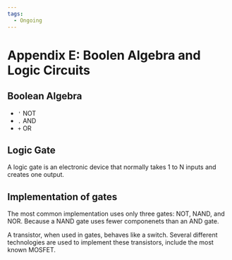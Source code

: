 ```yaml
---
tags:
  - Ongoing
---
```


# Appendix E: Boolen Algebra and Logic Circuits

## Boolean Algebra

- `'` NOT
- `.` AND
- `+` OR

## Logic Gate

A logic gate is an electronic device that normally takes 1 to N inputs and creates one output.

## Implementation of gates

The most common implementation uses only three gates: NOT, NAND, and NOR. Because a NAND gate uses fewer componenets than an AND gate.

A transistor, when used in gates, behaves like a switch. Several different technologies are used to implement these transistors, include the most known MOSFET.


